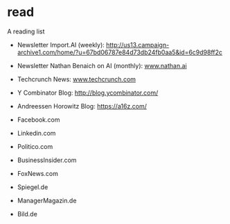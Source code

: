 # read
A reading list

* Newsletter Import.AI (weekly): http://us13.campaign-archive1.com/home/?u=67bd06787e84d73db24fb0aa5&id=6c9d98ff2c
* Newsletter Nathan Benaich on AI (monthly): www.nathan.ai
* Techcrunch News: www.techcrunch.com
* Y Combinator Blog: http://blog.ycombinator.com/
* Andreessen Horowitz Blog: https://a16z.com/

* Facebook.com
* Linkedin.com

* Politico.com
* BusinessInsider.com
* FoxNews.com
* Spiegel.de
* ManagerMagazin.de
* Bild.de
